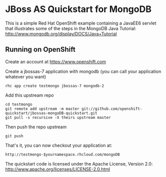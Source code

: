 JBoss AS Quickstart for MongoDB
===============================

This is a simple Red Hat OpenShift example containing a JavaEE6
servlet that illustrates some of the steps in the MongoDB Java
Tutorial: <http://www.mongodb.org/display/DOCS/Java+Tutorial>



Running on OpenShift
----------------------------

Create an account at https://www.openshift.com

Create a jbossas-7 application with mongodb (you can call your application whatever you want)

    rhc app create testmongo jbossas-7 mongodb-2

Add this upstream repo

    cd testmongo
    git remote add upstream -m master git://github.com/openshift-quickstart/jbossas-mongoDB-quickstart.git
    git pull -s recursive -X theirs upstream master

Then push the repo upstream

    git push

That's it, you can now checkout your application at:

    http://testmongo-$yournamespace.rhcloud.com/mongoDB


The quickstart code is licensed under the Apache License, Version 2.0:
http://www.apache.org/licenses/LICENSE-2.0.html

